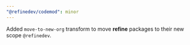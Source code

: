 ```yaml
---
"@refinedev/codemod": minor
---
```


Added `move-to-new-org` transform to move **refine** packages to their new scope `@refinedev`.
